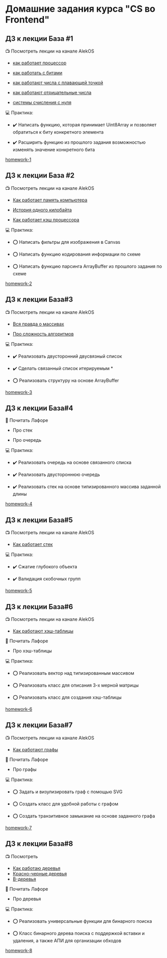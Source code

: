 # Домашние задания курса "CS во Frontend"

## ДЗ к лекции База #1

:tv: Посмотреть лекции на канале AlekOS

* [как работает процессор](https://www.youtube.com/watch?v=k9wK2FThEsk)

* [как работать с битами](https://www.youtube.com/watch?v=qewavPO6jcA)

* [как работают числа с плавающей точкой](https://www.youtube.com/watch?v=U0U8Ddx4TgE)

* [как работают отрицательные числа](https://www.youtube.com/watch?v=BIYiuy8WWiU)

* [системы счисления с нуля](https://www.youtube.com/watch?v=kG_ipMygRUc)

:computer: Практика:

* :heavy_check_mark: Написать функцию, которая принимает Uint8Array и позволяет обратиться к биту конкретного элемента

* :heavy_check_mark: Расширить функцию из прошлого задания возможностью изменять значение конкретного бита

[homework-1](./src/homework-1/tasks.md)

## ДЗ к лекции База #2

:tv: Посмотреть лекции на канале AlekOS

* [Как работает память компьютера](https://www.youtube.com/watch?v=Wh22_O8jXVQ)

* [История одного килобайта](https://www.youtube.com/watch?v=6n8gALZzBx4)

* [Как работает кэш процессора](https://www.youtube.com/watch?v=7n_8cOBpQrg)

:computer: Практика:

* :o: Написать фильтры для изображения в Canvas

* :o: Написать функцию кодирования информации по схеме

* :o: Написать функцию парсинга ArrayBuffer из прошлого задания по схеме

[homework-2](./src/homework-2/tasks.md)

## ДЗ к лекции База#3

:tv: Посмотреть лекции на канале AlekOS

* [Вся правда о массивах](https://www.youtube.com/watch?v=47_LhSf-ago)

* [Про сложность алгоритмов](https://www.youtube.com/watch?v=cXCuXNwzdfY)

:computer: Практика:

* :heavy_check_mark: Реализовать двусторонний двусвязный список

* :heavy_check_mark: Сделать связанный список итерируемым *

* :o: Реализовать структуру на основе ArrayBuffer

[homework-3](./src/homework-3/tasks.md)

## ДЗ к лекции База#4

:scroll: Почитать Лафоре

* Про стек

* Про очередь

:computer: Практика:

* :heavy_check_mark: Реализовать очередь на основе связанного списка

* :heavy_check_mark: Реализовать двустороннюю очередь

* :heavy_check_mark: Реализовать стек на основе типизированного массива заданной длины

[homework-4](./src/homework-4/tasks.md)

## ДЗ к лекции База#5

:tv: Посмотреть лекции на канале AlekOS

* [Как работает стек](https://www.youtube.com/watch?v=MXoMuymbfo8)

:computer: Практика:

* :heavy_check_mark: Сжатие глубокого объекта

* :heavy_check_mark: Валидация скобочных групп

[homework-5](./src/homework-5/tasks.md)

## ДЗ к лекции База#6

:tv: Посмотреть лекции на канале AlekOS

* [Как работают хэш-таблицы](https://www.youtube.com/watch?v=cWbuK7C13HQ)

📜 Почитать Лафоре

* Про хэш-таблицы

:computer: Практика:

* :o: Реализовать вектор над типизированным массивом

* :o: Реализовать класс для описания 3-х мерной матрицы

* :o: Реализовать класс для создания хэш-таблицы

[homework-6](./src/homework-6/tasks.md)

## ДЗ к лекции База#7

:tv: Посмотреть лекции на канале AlekOS

* [Как работают графы](https://www.youtube.com/watch?v=VehB3eglQMQ)

📜 Почитать Лафоре

* Про графы

:computer: Практика:

* :o: Задать и визулизировать граф с помощью SVG

* :o: Создать класс для удобной работы с графом

* :o: Создать транзитивное замыкание на основе заданного графа

[homework-7](./src/homework-7/tasks.md)

## ДЗ к лекции База#8

:tv: Посмотреть

* [Как работаю деревья](https://www.youtube.com/watch?v=0BUX_PotA4c)
* [Красно-черные деревья](https://www.youtube.com/watch?v=n7Y2karbxF4)
* [B-деревья](https://www.youtube.com/watch?v=WXXetwePSRk)

📜 Почитать Лафоре

* Про деревья

:computer: Практика:

* :o: Реализовать универсальные функции для бинарного поиска

* :o: Класс бинарного дерева поиска с поддержкой вставки и удаления, а также АПИ для организации обходов

[homework-8](./src/homework-8/tasks.md)
